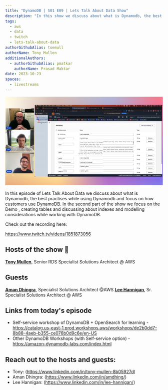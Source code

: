 ```yaml
---
title: "DynamoDB | S01 E09 | Lets Talk About Data Show"
description: "In this show we discuss about what is Dynamodb, the best practises while using Dynamodb and focus on how customers use DynamoDB. In the second part of the show we focus on the Demo , creating tables and discussing about indexes and modelling considerations while working with DynamoDB"
tags:
  - aws
  - data
  - twitch
  - lets-talk-about-data
authorGithubAlias: toemull
authorName: Tony Mullen
additionalAuthors:
  - authorGithubAlias: pmatkar
    authorName: Prasad Maktar
date: 2023-10-23
spaces:
  - livestreams
---
```


![Screenshot from the stream or an image related to the topic](images/show9.jpg)

In this episode of Lets Talk About Data we discuss about what is Dynamodb, the best practises while using Dynamodb and focus on how customers use DynamoDB. In the second part of the show we focus on the Demo , creating tables and discussing about indexes and modelling considerations while working with DynamoDB.

Check out the recording here:

https://www.twitch.tv/videos/1851873056

## Hosts of the show 🎤

[**Tony Mullen**](https://www.linkedin.com/in/tony-mullen-8b05927), Senior RDS Specialist Solutions Architect @ AWS

## Guests

[**Aman Dhingra**](https://www.linkedin.com/in/amdhing/), Specialist Solutions Architect @AWS
[**Lee Hannigan**](https://www.linkedin.com/in/lee-hannigan/), Sr. Specialist Solutions Architect @ AWS


## Links from today's episode

* Self-service workshop of DynamoDB + OpenSearch for learning - https://catalog.us-east-1.prod.workshops.aws/workshops/de2b0dd7-8b88-4aeb-b355-ce076b0d9c6e/en-US
* Other DynamoDB Workshops (with Self-service option) - https://amazon-dynamodb-labs.com/index.html

## Reach out to the hosts and guests:

- Tony: (https://www.linkedin.com/in/tony-mullen-8b05927d)
- Aman Dhingra: (https://www.linkedin.com/in/amdhing/)
- Lee Hannigan: (https://www.linkedin.com/in/lee-hannigan/)
